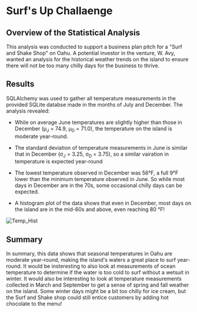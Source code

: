 # Surf's Up Challaenge

## Overview of the Statistical Analysis

This analysis was conducted to support a business plan pitch for a "Surf and Shake Shop" on Oahu. A potential investor in the venture, W. Avy, wanted an analysis for the historical weather trends on the island to ensure there will not be too many chilly days for the business to thrive.

## Results

SQLAlchemy was used to gather all temperature measurements in the provided SQLite databse made in the months of July and December. The analysis revealed:

 * While on average June temperatures are slightly higher than those in December (μ<sub>J</sub> = 74.9, μ<sub>D</sub> = 71.0), the temperature on the island is moderate year-round. 

 * The standard deviation of temperature measurements in June is similar that in December (σ<sub>J</sub> = 3.25, σ<sub>D</sub> = 3.75), so a similar vairation in temperature is expected year-round

* The lowest temperature observed in December was 56°F, a full 9°F lower than the minimum temperature observed in June. So while most days in December are in the 70s, some occasional chilly days can be expected.

* A histogram plot of the data shows that even in December, most days on the island are in the mid-60s and above, even reaching 80 °F!

![Temp_Hist](Users/catherinesmith/Desktop/unc_bootcamp/module_9/UNCBC-HW9-SurfsUp/histogram.png)


## Summary

In summary, this data shows that seasonal temperatures in Oahu are moderate year-round, making the island's waters a great place to surf year-round. It would be insteresting to also look at measurements of ocean temperature to determine if the water is too cold to surf without a wetsuit in winter. It would also be interesting to look at temperature measurements collected in March and September to get a sense of spring and fall weather on the island. Some winter days might be a bit too chilly for ice cream, but the Surf and Shake shop could still entice customers by adding hot chocolate to the menu!